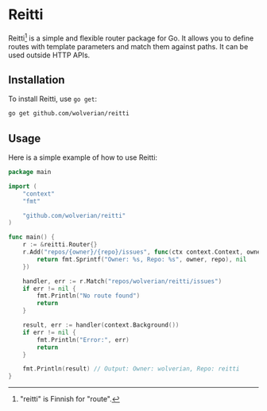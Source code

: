 # Reitti

Reitti[^1] is a simple and flexible router package for Go. It allows you to define routes with template parameters and match them against paths. It can be used outside HTTP APIs.

[^1]: "reitti" is Finnish for "route".

## Installation

To install Reitti, use `go get`:

```sh
go get github.com/wolverian/reitti
```

## Usage

Here is a simple example of how to use Reitti:

```go
package main

import (
	"context"
	"fmt"

	"github.com/wolverian/reitti"
)

func main() {
	r := &reitti.Router{}
	r.Add("repos/{owner}/{repo}/issues", func(ctx context.Context, owner, repo string) (any, error) {
		return fmt.Sprintf("Owner: %s, Repo: %s", owner, repo), nil
	})

	handler, err := r.Match("repos/wolverian/reitti/issues")
	if err != nil {
		fmt.Println("No route found")
		return
	}

	result, err := handler(context.Background())
	if err != nil {
		fmt.Println("Error:", err)
		return
	}

	fmt.Println(result) // Output: Owner: wolverian, Repo: reitti
}
```
